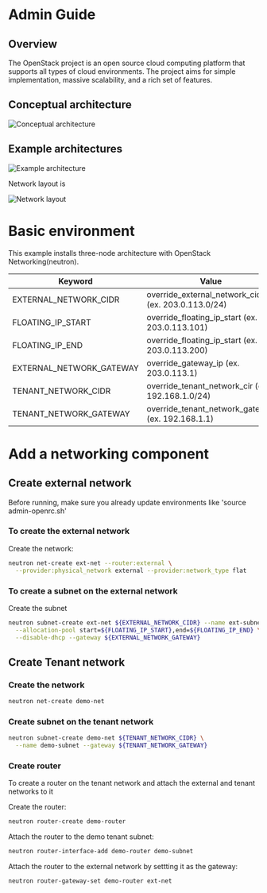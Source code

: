 # Admin Guide
## Overview
The OpenStack project is an open source cloud computing platform that supports all types of cloud environments. The project aims for simple implementation, massive scalability, and a rich set of features.

## Conceptual architecture
![Conceptual architecture](http://docs.openstack.org/kilo/install-guide/install/apt/content/figures/1/a/common/figures/openstack_kilo_conceptual_arch.png)

## Example architectures

![Example architecture](http://docs.openstack.org/kilo/install-guide/install/apt/content/figures/1/a/common/figures/installguidearch-neutron-hw.png)

Network layout is

![Network layout](http://docs.openstack.org/kilo/install-guide/install/apt/content/figures/1/a/common/figures/installguidearch-neutron-networks.png)

# Basic environment
This example installs three-node architecture with OpenStack Networking(neutron).

Keyword     | Value
-----       | -----
EXTERNAL_NETWORK_CIDR | override_external_network_cidr (ex. 203.0.113.0/24)
FLOATING_IP_START | override_floating_ip_start (ex. 203.0.113.101)
FLOATING_IP_END | override_floating_ip_start (ex. 203.0.113.200)
EXTERNAL_NETWORK_GATEWAY | override_gateway_ip (ex. 203.0.113.1)
TENANT_NETWORK_CIDR | override_tenant_network_cir (ex. 192.168.1.0/24)
TENANT_NETWORK_GATEWAY | override_tenant_network_gateway (ex. 192.168.1.1)


# Add a networking component

## Create external network

Before running, make sure you already update environments like 'source admin-openrc.sh'

### To create the external network

Create the network:

~~~bash
neutron net-create ext-net --router:external \
  --provider:physical_network external --provider:network_type flat
~~~


### To create a subnet on the external network

Create the subnet

~~~bash
neutron subnet-create ext-net ${EXTERNAL_NETWORK_CIDR} --name ext-subnet \
  --allocation-pool start=${FLOATING_IP_START},end=${FLOATING_IP_END} \
  --disable-dhcp --gateway ${EXTERNAL_NETWORK_GATEWAY}
~~~

## Create Tenant network

### Create the network

~~~bash
neutron net-create demo-net
~~~

### Create subnet on the tenant network

~~~bash
neutron subnet-create demo-net ${TENANT_NETWORK_CIDR} \
  --name demo-subnet --gateway ${TENANT_NETWORK_GATEWAY}
~~~

### Create router

To create a router on the tenant network and attach the external and tenant networks to it

Create the router:

~~~bash
neutron router-create demo-router
~~~

Attach the router to the demo tenant subnet:

~~~bash
neutron router-interface-add demo-router demo-subnet
~~~

Attach the router to the external network by settting it as the gateway:

~~~bash
neutron router-gateway-set demo-router ext-net
~~~
